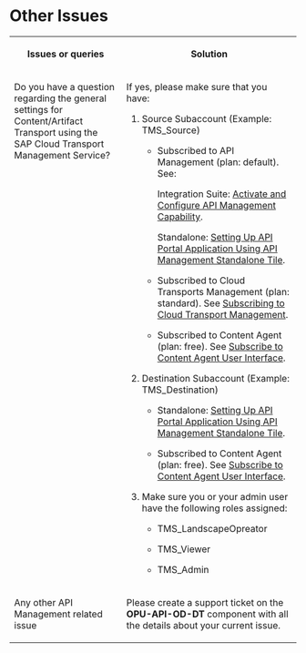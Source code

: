 <!-- loioe6755e1a974d403799c2949e7df94a78 -->

# Other Issues


<table>
<tr>
<th valign="top">

Issues or queries

</th>
<th valign="top">

Solution

</th>
</tr>
<tr>
<td valign="top">

Do you have a question regarding the general settings for Content/Artifact Transport using the SAP Cloud Transport Management Service?

</td>
<td valign="top">

If yes, please make sure that you have:

1.  Source Subaccount \(Example: TMS\_Source\)

    -   Subscribed to API Management \(plan: default\). See:

        Integration Suite: [Activate and Configure API Management Capability](https://help.sap.com/docs/integration-suite/sap-integration-suite/enabling-api-management-capability-from-integration-suite?version=CLOUD).

        Standalone: [Setting Up API Portal Application Using API Management Standalone Tile](https://help.sap.com/docs/sap-api-management/sap-api-management/setting-up-api-portal-application-using-api-management-standalone-tile?version=Cloud).

    -   Subscribed to Cloud Transports Management \(plan: standard\). See [Subscribing to Cloud Transport Management](https://help.sap.com/docs/cloud-transport-management/sap-cloud-transport-management/subscribing-to-cloud-transport-management?version=Cloud).
    -   Subscribed to Content Agent \(plan: free\). See [Subscribe to Content Agent User Interface](https://help.sap.com/docs/content-agent-service/user-guide/subscribe-to-content-agent-service?version=Cloud).

2.  Destination Subaccount \(Example: TMS\_Destination\)
    -   Standalone: [Setting Up API Portal Application Using API Management Standalone Tile](https://help.sap.com/docs/sap-api-management/sap-api-management/setting-up-api-portal-application-using-api-management-standalone-tile?version=Cloud).

    -   Subscribed to Content Agent \(plan: free\). See [Subscribe to Content Agent User Interface](https://help.sap.com/docs/content-agent-service/user-guide/subscribe-to-content-agent-service?version=Cloud).

3.  Make sure you or your admin user have the following roles assigned:
    -   TMS\_LandscapeOpreator

    -   TMS\_Viewer
    -   TMS\_Admin




</td>
</tr>
<tr>
<td valign="top">

Any other API Management related issue

</td>
<td valign="top">

Please create a support ticket on the **OPU-API-OD-DT** component with all the details about your current issue.

</td>
</tr>
</table>

